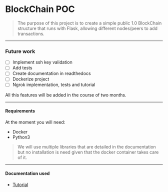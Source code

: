 # BlockChain POC
> The purpose of this project is to create a simple public 1.0 BlockChain structure that
> runs with Flask, allowing different nodes/peers to add transactions.

***
### Future work

- [ ] Implement ssh key validation
- [ ] Add tests
- [ ] Create documentation in readthedocs
- [ ] Dockerize project
- [ ] Ngrok implementation, tests and tutorial

All this features will be added in the course of two months. 

***
#### Requirements
At the moment you will need:

- Docker
- Python3

> We will use multiple libraries that are detailed in the documentation but no installation is need given that
> the docker container takes care of it.

***
#### Documentation used
- [Tutorial](https://freestartupkits.com/articles/technology/cryptocurrency-news-and-tips/how-to-build-a-blockchain-application-python/)
